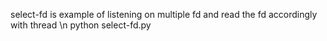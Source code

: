  select-fd is example of listening on multiple fd and read the fd accordingly with thread \n python select-fd.py 
